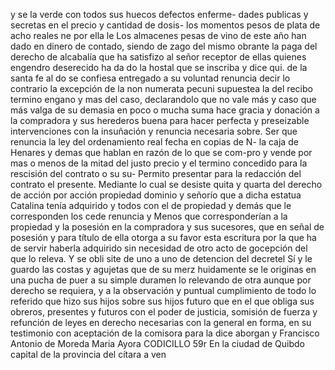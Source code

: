 y se la verde con todos sus huecos defectos enferme- dades publicas y secretas en el precio y cantidad de dosis- los momentos pesos de plata de acho reales ne por ella le
Los almacenes pesas de vino de este año han dado en dinero de contado, siendo de zago del mismo obrante la paga del derecho de alcabalía que ha satisfizo al señor receptor de ellas quienes engendro deserecido ha da
do la hostal que se inscriba y dice qui. de la santa fe al do se confiesa entregado a su voluntad renuncia decir lo contrario la excepción de la non numerata pecuni supuestea la del recibo termino engano y mas del caso, declarandolo
que no vale más y caso que más valga de su demasia en poco o mucha suma hace gracia y donación a la compradora y sus herederos buena para hacer perfecta y preseizable intervenciones con la insuñación y renuncia necesaria sobre.
Ser que renuncia la ley del ordenamiento real fecha en copias de N- la caja de Henares y demas que hablan en razón de lo que se com-pro y vende por mas o menos de la mitad del justo precio y el termino concedido para la rescisión del contrato o su su-
Permito presentar para la redacción del contrato el presente. Mediante lo cual se desiste quita y quarta del derecho de acción por acción propiedad dominio y señorío que a dicha estatua Catalina tenía adquirido y todos con el de propiedad y demás que le corresponden los cede renuncia y
Menos que corresponderían a la propiedad y la posesión en la compradora y sus sucesores, que en señal de posesión y para título de ella otorga a su favor esta escritura por la que ha de servir haberla adquirido sin necesidad de otro acto de gocepción del que lo releva. Y se obli
site de uno a uno de detencion del decretel
Sí y le guardo las costas y agujetas que de su merz huidamente se le originas en una pucha de puer a su simple duramen lo relevando de otra aunque por derecho se requiera, y a la observación y puntual cumplimiento de todo lo referido que hizo sus hijos sobre sus hijos futuro que en el que
obliga sus obreros, presentes y futuros con el poder de justicia, somisión de fuerza y refunción de leyes en derecho necesarias con la general en forma, en su testimonio con aceptación de la comisora para la dice aborgan y
Francisco Antonio de Moreda
Maria Ayora
CODICILLO
59r
En la ciudad de Quibdo
capital de la provincia del cítara a ven